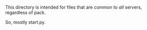 This directory is intended for files that are common to *all* servers, regardless of pack.

So, mostly start.py.
